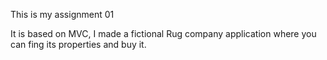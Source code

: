 This is my assignment 01
 
It is based on MVC, I made a fictional Rug company application where you can fing its properties and buy it.
